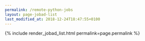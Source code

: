 ```yaml
---
permalink: /remote-python-jobs
layout: page-jobad-list
last_modified_at: 2018-12-24T18:47:55+0100
---
```

{% include render_jobad_list.html permalink=page.permalink %}
